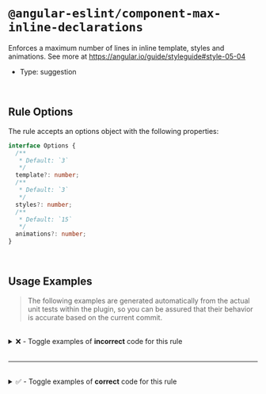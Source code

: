 <!--

  DO NOT EDIT.

  This markdown file was autogenerated using a mixture of the following files as the source of truth for its data:
  - ../../src/rules/component-max-inline-declarations.ts
  - ../../tests/rules/component-max-inline-declarations/cases.ts

  In order to update this file, it is therefore those files which need to be updated, as well as potentially the generator script:
  - ../../../../tools/scripts/generate-rule-docs.ts

-->

<br>

# `@angular-eslint/component-max-inline-declarations`

Enforces a maximum number of lines in inline template, styles and animations. See more at https://angular.io/guide/styleguide#style-05-04

- Type: suggestion

<br>

## Rule Options

The rule accepts an options object with the following properties:

```ts
interface Options {
  /**
   * Default: `3`
   */
  template?: number;
  /**
   * Default: `3`
   */
  styles?: number;
  /**
   * Default: `15`
   */
  animations?: number;
}

```

<br>

## Usage Examples

> The following examples are generated automatically from the actual unit tests within the plugin, so you can be assured that their behavior is accurate based on the current commit.

<br>

<details>
<summary>❌ - Toggle examples of <strong>incorrect</strong> code for this rule</summary>

<br>

#### Default Config

```json
{
  "rules": {
    "@angular-eslint/component-max-inline-declarations": [
      "error"
    ]
  }
}
```

<br>

#### ❌ Invalid Code

```ts
@Component({
  template: `
            ~
    <div>first line</div>
    <div>second line</div>
    <div>third line</div>
    <div>fourth line</div>
  `
  ~
})
class Test {}
```

<br>

---

<br>

#### Custom Config

```json
{
  "rules": {
    "@angular-eslint/component-max-inline-declarations": [
      "error",
      {
        "template": 0
      }
    ]
  }
}
```

<br>

#### ❌ Invalid Code

```ts
@Component({
  template: '<div>first line</div>'
            ~~~~~~~~~~~~~~~~~~~~~~~
})
class Test {}
```

<br>

---

<br>

#### Default Config

```json
{
  "rules": {
    "@angular-eslint/component-max-inline-declarations": [
      "error"
    ]
  }
}
```

<br>

#### ❌ Invalid Code

```ts
@Component({
  styles: [
          ~
    `
      div {
        display: block;
        height: 40px;
      }
    `
  ]
  ~
})
class Test {}
```

<br>

---

<br>

#### Default Config

```json
{
  "rules": {
    "@angular-eslint/component-max-inline-declarations": [
      "error"
    ]
  }
}
```

<br>

#### ❌ Invalid Code

```ts
@Component({
  styles: [
          ~
    `
      div {
        display: block;
      }
    `,
    `
      span {
        width: 30px;
      }
    `
  ]
  ~
})
class Test {}
```

<br>

---

<br>

#### Custom Config

```json
{
  "rules": {
    "@angular-eslint/component-max-inline-declarations": [
      "error",
      {
        "styles": 0
      }
    ]
  }
}
```

<br>

#### ❌ Invalid Code

```ts
@Component({
  styles: ['div { display: none; }']
          ~~~~~~~~~~~~~~~~~~~~~~~~~~
})
class Test {}
```

<br>

---

<br>

#### Default Config

```json
{
  "rules": {
    "@angular-eslint/component-max-inline-declarations": [
      "error"
    ]
  }
}
```

<br>

#### ❌ Invalid Code

```ts
@Component({
  animations: [{
              ~
    transformPanelWrap: trigger('transformPanelWrap', [
      transition('* => void', query('@transformPanel', [animateChild()], {optional: true})),
    ]),
    transformPanel: trigger('transformPanel', [
      state('void', style({
        transform: 'scaleY(0.8)',
        minWidth: '100%',
        opacity: 0
      })),
      state('showing', style({
        opacity: 1,
        minWidth: 'calc(100% + 32px)',
        transform: 'scaleY(1)'
      })),
      state('next', style({height: '0px', visibility: 'hidden'}))
    ])
  }]
   ~
})
class Test {}
```

<br>

---

<br>

#### Default Config

```json
{
  "rules": {
    "@angular-eslint/component-max-inline-declarations": [
      "error"
    ]
  }
}
```

<br>

#### ❌ Invalid Code

```ts
@Component({
  animations: [
              ~
    trigger('dialogContainer', [
      transition('* => void', query('@transformPanel', [animateChild()], {optional: true}))
    ]),
    trigger('transformPanel', [
      state('void', style({
        transform: 'scaleY(0.8)',
        minWidth: '100%',
        opacity: 0
      })),
      state('showing', style({
        opacity: 1,
        minWidth: 'calc(100% + 32px)',
        transform: 'scaleY(1)'
      }))
    ]),
    trigger('transformPanel', [
      state('void', style({opacity: 0, transform: 'scale(1, 0)'}))
    ])
  ]
  ~
})
class Test {}
```

<br>

---

<br>

#### Custom Config

```json
{
  "rules": {
    "@angular-eslint/component-max-inline-declarations": [
      "error",
      {
        "animations": 2
      }
    ]
  }
}
```

<br>

#### ❌ Invalid Code

```ts
@Component({
  animations: [{
              ~
    transformPanel: trigger('transformPanel', [
      state('void', style({opacity: 0, transform: 'scale(1, 0)'}))
    ])
  }]
   ~
})
class Test {}
```

</details>

<br>

---

<br>

<details>
<summary>✅ - Toggle examples of <strong>correct</strong> code for this rule</summary>

<br>

#### Default Config

```json
{
  "rules": {
    "@angular-eslint/component-max-inline-declarations": [
      "error"
    ]
  }
}
```

<br>

#### ✅ Valid Code

```ts
@Component({
  template: '<div>just one line template</div>'
})
class Test {}
```

<br>

---

<br>

#### Default Config

```json
{
  "rules": {
    "@angular-eslint/component-max-inline-declarations": [
      "error"
    ]
  }
}
```

<br>

#### ✅ Valid Code

```ts
@Component({
  styles: ['div { display: none; }']
})
class Test {}
```

<br>

---

<br>

#### Default Config

```json
{
  "rules": {
    "@angular-eslint/component-max-inline-declarations": [
      "error"
    ]
  }
}
```

<br>

#### ✅ Valid Code

```ts
@Component({
  animations: [state('void', style({opacity: 0, transform: 'scale(1, 0)'}))]
})
class Test {}
```

<br>

---

<br>

#### Default Config

```json
{
  "rules": {
    "@angular-eslint/component-max-inline-declarations": [
      "error"
    ]
  }
}
```

<br>

#### ✅ Valid Code

```ts
@Component({
  styleUrls: ['./foobar.scss'],
  templateUrl: './foobar.html',
})
class Test {}
```

<br>

---

<br>

#### Default Config

```json
{
  "rules": {
    "@angular-eslint/component-max-inline-declarations": [
      "error"
    ]
  }
}
```

<br>

#### ✅ Valid Code

```ts
@Component({
  animations: [
    state('void', style({opacity: 0, transform: 'scale(1, 0)'}))
  ],
  templateUrl: './foobar.html',
})
class Test {}
```

</details>

<br>
